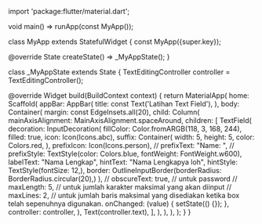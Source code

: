 import 'package:flutter/material.dart';

void main() => runApp(const MyApp());

class MyApp extends StatefulWidget {
  const MyApp({super.key});

  @override
  State<MyApp> createState() => _MyAppState();
}

class _MyAppState extends State<MyApp> {
  TextEditingController controller = TextEditingController();

  @override
  Widget build(BuildContext context) {
    return MaterialApp(
      home: Scaffold(
        appBar: AppBar(
          title: const Text('Latihan Text Field'),
        ),
        body: Container(
          margin: const EdgeInsets.all(20),
          child: Column(
            mainAxisAlignment: MainAxisAlignment.spaceAround,
            children: <Widget>[
              TextField(
                decoration: InputDecoration(
                  fillColor: Color.fromARGB(118, 3, 168, 244),
                  filled: true,
                  icon: Icon(Icons.abc),
                  suffix: Container(
                    width: 5, height: 5, color: Colors.red,
                  ),
                  prefixIcon: Icon(Icons.person),
                  // prefixText: "Name: ",
                  // prefixStyle: TextStyle(color:  Colors.blue, fontWeight: FontWeight.w600),
                  labelText: "Nama Lengkap",
                  hintText: "Nama Lengkapya loh",
                  hintStyle: TextStyle(fontSize: 12,),
                  border: OutlineInputBorder(borderRadius: BorderRadius.circular(20),)
                ),
                // obscureText: true, // untuk password
                // maxLength: 5, // untuk jumlah karakter maksimal yang akan diinput
                // maxLines: 2, // untuk jumlah baris maksimal yang disediakan ketika box telah sepenuhnya digunakan.
                onChanged: (value) {
                  setState(() {});
                },
                controller: controller,
              ),
              Text(controller.text),
            ],
          ),
        ),
      ),
    );
  }
}

